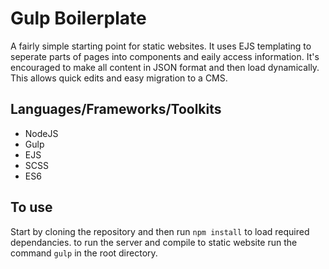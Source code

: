 # Gulp Boilerplate

A fairly simple starting point for static websites. It uses EJS templating to seperate parts of pages into components and eaily access information. It's encouraged to make all content in JSON format and then load dynamically. This allows quick edits and easy migration to a CMS. 

## Languages/Frameworks/Toolkits

- NodeJS
- Gulp
- EJS 
- SCSS
- ES6

## To use

Start by cloning the repository and then run `npm install` to load required dependancies. to run the server and compile to static website run the command `gulp` in the root directory. 

